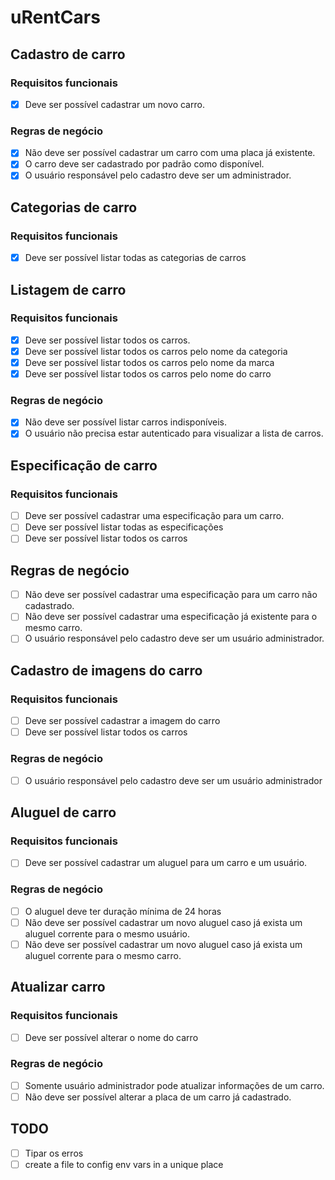 # uRentCars


## Cadastro de carro
### Requisitos funcionais
- [x] Deve ser possível cadastrar um novo carro.

### Regras de negócio
- [x] Não deve ser possível cadastrar um carro com uma placa já existente.
- [x] O carro deve ser cadastrado por padrão como disponível.
- [x] O usuário responsável pelo cadastro deve ser um administrador.

## Categorias de carro

### Requisitos funcionais
- [x] Deve ser possível listar todas as categorias de carros

## Listagem de carro
### Requisitos funcionais
- [x] Deve ser possível listar todos os carros.
- [x] Deve ser possível listar todos os carros pelo nome da categoria
- [x] Deve ser possível listar todos os carros pelo nome da marca
- [x] Deve ser possível listar todos os carros pelo nome do carro
### Regras de negócio
- [x] Não deve ser possível listar carros indisponíveis.
- [x] O usuário não precisa estar autenticado para visualizar a lista de carros.

## Especificação de carro
### Requisitos funcionais
- [ ] Deve ser possível cadastrar uma especificação para um carro.
- [ ] Deve ser possível listar todas as especificações
- [ ] Deve ser possível listar todos os carros
## Regras de negócio
- [ ] Não deve ser possível cadastrar uma especificação para um carro não cadastrado.
- [ ] Não deve ser possível cadastrar uma especificação já existente para o mesmo carro.
- [ ] O usuário responsável pelo cadastro deve ser um usuário administrador.

## Cadastro de imagens do carro
### Requisitos funcionais
- [ ] Deve ser possível cadastrar a imagem do carro
- [ ] Deve ser possível listar todos os carros

### Regras de negócio
- [ ] O usuário responsável pelo cadastro deve ser um usuário administrador

## Aluguel de carro
### Requisitos funcionais
- [ ] Deve ser possível cadastrar um aluguel para um carro e um usuário.

### Regras de negócio
- [ ] O aluguel deve ter duração mínima de 24 horas
- [ ] Não deve ser possível cadastrar um novo aluguel caso já exista um aluguel corrente para o mesmo usuário.
- [ ] Não deve ser possível cadastrar um novo aluguel caso já exista um aluguel corrente para o mesmo carro.

## Atualizar carro

### Requisitos funcionais
- [ ] Deve ser possível alterar o nome do carro

### Regras de negócio
- [ ] Somente usuário administrador pode atualizar informações de um carro.
- [ ] Não deve ser possível alterar a placa de um carro já cadastrado.

## TODO
- [ ] Tipar os erros
- [ ] create a file to config env vars in a unique place
